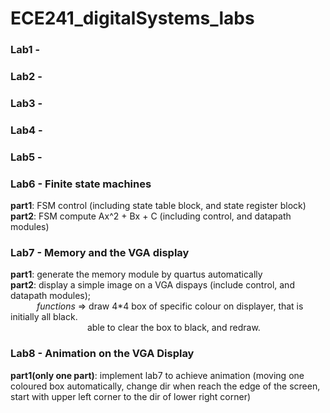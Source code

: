 # ECE241_digitalSystems_labs
### Lab1 - 

### Lab2 - 

### Lab3 - 

### Lab4 - 

### Lab5 - 

### Lab6 - Finite state machines  
**part1**:&nbsp;FSM control (including state table block, and state register block)  
**part2**:&nbsp;FSM compute Ax^2 + Bx + C (including control, and datapath modules)  

### Lab7 - Memory and the VGA display  
**part1**:&nbsp;generate the memory module by quartus automatically  
**part2**:&nbsp;display a simple image on a VGA dispays (include control, and datapath modules);  
&emsp;&emsp;&emsp;*functions* => draw 4*4 box of specific colour on displayer, that is initially all black.  
&emsp;&emsp;&emsp;&emsp;&emsp;&emsp;&emsp;&emsp;&ensp;&nbsp;able to clear the box to black, and redraw.  
                    
### Lab8 - Animation on the VGA Display
**part1(only one part)**:&nbsp;implement lab7 to achieve animation (moving one coloured box automatically, change dir when reach the edge of the screen, start with upper left corner to the dir of lower right corner)
